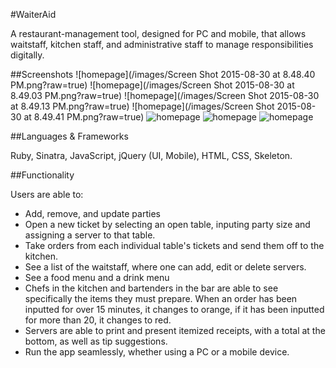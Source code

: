 #WaiterAid


A restaurant-management tool, designed for PC and mobile, that allows waitstaff, kitchen staff, and administrative staff to manage responsibilities digitally.




##Screenshots
![homepage](/images/Screen Shot 2015-08-30 at 8.48.40 PM.png?raw=true)
![homepage](/images/Screen Shot 2015-08-30 at 8.49.03 PM.png?raw=true)
![homepage](/images/Screen Shot 2015-08-30 at 8.49.13 PM.png?raw=true)
![homepage](/images/Screen Shot 2015-08-30 at 8.49.41 PM.png?raw=true)
![homepage](/images/IMG_1049.PNG?raw=true)
![homepage](/images/IMG_1050.PNG?raw=true)
![homepage](/images/IMG_1051.PNG?raw=true)


##Languages & Frameworks

Ruby, Sinatra, JavaScript, jQuery (UI, Mobile), HTML, CSS, Skeleton.

##Functionality

Users are able to:
- Add, remove, and update parties
- Open a new ticket by selecting an open table, inputing party size and assigning a server to that table.
- Take orders from each individual table's tickets and send them off to the kitchen.
- See a list of the waitstaff, where one can add, edit or delete servers.
- See a food menu and a drink menu
- Chefs in the kitchen and bartenders in the bar are able to see specifically the items they must prepare. When an order has been inputted for over 15 minutes, it changes to orange, if it has been inputted for more than 20, it changes to red.
- Servers are able to print and present itemized receipts, with a total at the bottom, as well as tip suggestions.
- Run the app seamlessly, whether using a PC or a mobile device.
